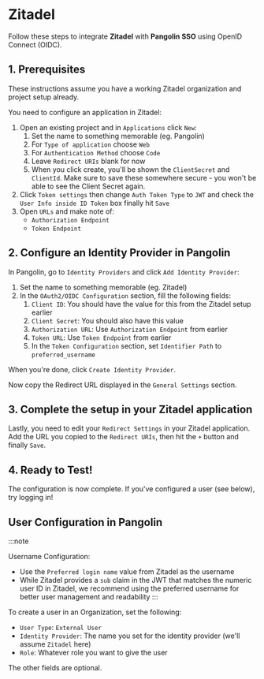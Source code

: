 # Zitadel

Follow these steps to integrate **Zitadel** with **Pangolin SSO** using OpenID Connect (OIDC).

## 1. Prerequisites

These instructions assume you have a working Zitadel organization and project setup already.

You need to configure an application in Zitadel:

1. Open an existing project and in `Applications` click `New`:
    1. Set the name to something memorable (eg. Pangolin)
    2. For `Type of application` choose `Web`
    3. For `Authentication Method` choose `Code`
    4. Leave `Redirect URIs` blank for now
    5. When you click create, you'll be shown the `ClientSecret` and `ClientId`. Make sure to save these somewhere secure - you won't be able to see the Client Secret again.
2. Click `Token settings` then change `Auth Token Type` to `JWT` and check the `User Info inside ID Token` box finally hit `Save`
3. Open `URLs` and make note of:
    - `Authorization Endpoint`
    - `Token Endpoint`

## 2. Configure an Identity Provider in Pangolin

In Pangolin, go to `Identity Providers` and click `Add Identity Provider`:

1. Set the name to something memorable (eg. Zitadel)
2. In the `OAuth2/OIDC Configuration` section, fill the following fields:
    1. `Client ID`: You should have the value for this from the Zitadel setup earlier
    2. `Client Secret`: You should also have this value
    3. `Authorization URL`: Use `Authorization Endpoint` from earlier
    4. `Token URL`: Use `Token Endpoint` from earlier
    3. In the `Token Configuration` section, set `Identifier Path` to `preferred_username`

When you're done, click `Create Identity Provider`.

Now copy the Redirect URL displayed in the `General Settings` section.

## 3. Complete the setup in your Zitadel application

Lastly, you need to edit your `Redirect Settings` in your Zitadel application. Add the URL you copied to the `Redirect URIs`, then hit the `+` button and finally `Save`.

## 4. Ready to Test!

The configuration is now complete. If you've configured a user (see below), try logging in!

## User Configuration in Pangolin

:::note

Username Configuration:
- Use the `Preferred login name` value from Zitadel as the username
- While Zitadel provides a `sub` claim in the JWT that matches the numeric user ID in Zitadel, we recommend using the preferred username for better user management and readability
:::

To create a user in an Organization, set the following:

- `User Type`: `External User`
- `Identity Provider`: The name you set for the identity provider (we'll assume `Zitadel` here)
- `Role`: Whatever role you want to give the user

The other fields are optional.


